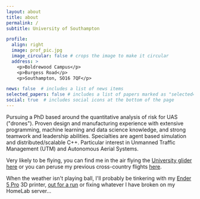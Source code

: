 ```yaml
---
layout: about
title: about
permalink: /
subtitle: University of Southampton

profile:
  align: right
  image: prof_pic.jpg
  image_circular: false # crops the image to make it circular
  address: >
    <p>Boldrewood Campus</p>
    <p>Burgess Road</p>
    <p>Southampton, SO16 7QF</p>

news: false  # includes a list of news items
selected_papers: false # includes a list of papers marked as "selected={true}"
social: true  # includes social icons at the bottom of the page
---
```


Pursuing a PhD based around the quantitative analysis of risk for UAS ("drones"). Proven design and manufacturing experience with extensive programming, machine learning and data science knowledge, and strong teamwork and leadership abilities. Specialties are agent based simulation and distributed/scalable C++. Particular interest in Unmanned Traffic Management (UTM) and Autonomous Aerial Systems.

Very likely to be flying, you can find me in the air flying the [University glider](https://sugc.net/) [here](https://glideandseek.com/?aircraft=DD508A) or you can peruse my previous cross-country flights [here](https://www.weglide.org/user/11591).

When the weather isn't playing ball, I'll probably be tinkering with my [Ender 5 Pro](https://www.crealityofficial.co.uk/products/ender-5-pro-3d-printer) 3D printer, [out for a run](https://www.strava.com/athletes/26067436) or fixing whatever I have broken on my HomeLab server...
